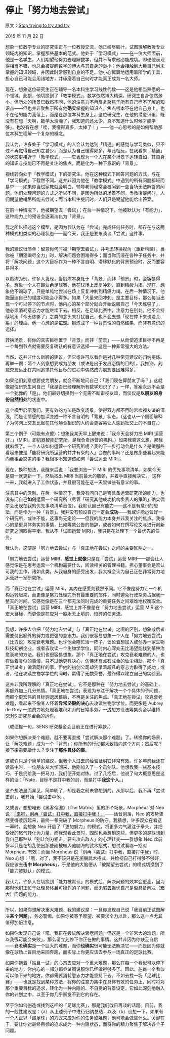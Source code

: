 # 停止「努力地去尝试」

原文：[Stop trying to try and try](https://mindingourway.com/stop-trying-to-try-and-try/)

2015 年 11 月 22 日

想象一位数学专业的研究生正与一位教授交流，他正绞尽脑汁，试图理解教授专业领域内的知识，掌握那些基本的范式。他处于「学习模式」——在一位大师面前，他是一名学生，人们期望他努力去理解数学，但并不苛求他必能成功。即便他表现得相当不错，也总会被提醒数学的博大与其自身的渺小；他会接触到大量自己尚未掌握的知识领域，并因此时常感到自身的不足。他小心翼翼地运用着所学的工具，担心自己可能会用错地方，并琢磨着自己何时才能真正成为一名大师。

现在，想象这位研究生正在辅导一名本科生学习线性代数——这是他相当熟悉的一个领域。此刻，他切换到了「教学模式」。数学依然博大精深，研究生自身依然渺小，但所处的场景已截然不同。他的注意力不再反复聚焦于所有自己尚不了解的知识点——但也并非聚焦于所有他**确实**掌握的知识点。焦点根本不在他自己身上，也不在他的能力高低上，而是在那位本科生身上。这位研究生，在他的潜意识里，既没有在想「天啊，数学太浩瀚了，我知道的还太少，真不知道什么时候才能学够」，**也**没有在想「哇，我懂得真多，太棒了！」——他一心思考的是如何帮助那位本科生理解一个复杂的概念。

我认为，许多处于「学习模式」的人会认为达到「精通」的感觉与学习类似，只不过不再觉得自己知之甚少，而是认为自己懂得颇多。与此相反，在我看来「精通」的状态更接近于「教学模式」——它表现为一个人在某个场景下运转自如，其自身的知识与技能已不再是关注的焦点，而是化为一种下意识的「背景」。

视线转向处于「教学模式」下的研究生。他在这种模式下回答问题的方式，与在「学习模式」下截然不同。这并非因为他在「教学模式」中遇到的所有问题都轻而易举——如果你当过家教就会明白，辅导老师经常会被问到一些当场无法解答的问题。他们处理问题的方式之所以不同，是因为所处的场景不同。当教授提问时，人们期望他竭尽所能去尝试；而当本科生提问时，人们只是期望他能给出答案。

在前一种情况下，他被期望去「尝试」；在后一种情况下，他被默认为「有能力」，这种能力上的预设会逐渐淡化为「背景」。

我之所以描述这个模型，是因为我认为在「尝试」完成任何任务时，都存在与这两种模式相类似的心理状态——而今天，我正是要来谈谈「尝试」这件事。

------

我的建议很简单：留意你何时被「期望去尝试」，并考虑转换视角（重新构建）。当你被「期望竭尽全力」时，解决问题会困难得多；而当你沉浸在各种子任务中，并将「解决问题」这个大目标作为一种不言自明、潜移默化的背景预设时，反而要容易得多。

以锻炼为例。许多人发现，当锻炼本身处于「背景」而非「前景」时，会容易得多。想象一个人在踢业余足球赛，他在球场上反复冲刺，直到精疲力竭。现在，想象他不踢球了，只是单纯地尝试在场上反复冲刺到精疲力竭。在后一种情况下，他能逼迫自己的程度可能会小得多。如果「大量来回冲刺」是主要目标，那么每当出现一个可以停下的节点时，他内心的某个部分就会开始说服自己「今天练够了」，他必须消耗意志力才能继续下去。相反，在足球比赛中，注意力在别处。他不会持续地用「今天练够了」之类的念头来打扰自己，也不会去想「现在停下来也没关系」的理由。他一心想的是**进球**。锻炼成了一种背景性的自然结果，而非有意识的选择。

转换场景，将你的真实目标置于「背景」而非「前景」——从而使追求目标不再是一个每到节点就需要反复确认的有意识选择——这是一种非常强大的方法。

当然，这并非什么新颖的建议，但它或许可以看作是对几种常见建议的归纳提炼。再举一例：两个人刻意想要成为朋友（或许是出于发展恋情的目的）。我推测，刻意交友远比在共同追求其他目标的过程中偶然成为朋友要困难得多。

如果他们刻意想要成为朋友，就会不断地问自己：「我们现在算朋友了吗？」这就像那位研究生问自己「我是否已经理解所有数学知识了？」一样，答案永远不会是一个犹豫的「是」。他们最好切换到一个无需不断审视友谊，而仅仅是**以朋友的身份自然相处**的状态中。

这个模型启示我们，更有效的方法是改变场景，使得双方都不再时常检视友谊的深浅，而是让情感的加深变成一种不言自明的「背景」状态。（这也从一个侧面解释了为何网上交友比起在其他场合相识的人约会更容易让人感到社交上的不自在。）

第三个例子（可能有点傻）：想象我某天早上醒来说：「我今天会努力把 MIRI 运营好。」（MIRI，即[机器智能研究所](https://mindingourway.com/stop-trying-to-try-and-try/intelligence.org)，是我负责运营的机构。）如果我真这么想，那我就麻烦了。一个人该如何运营一个研究所呢？我的下一步行动会是什么？是做那些看起来像是「能将研究所运营的井井有条的人」会做的事吗？还是做那些看起来能向董事会交差的事？我根本不知道该如何「尝试运营 MIRI」。

现在，换种想法，我醒来后说：「我要浏览一下 MIRI 的优先事项清单，如果今天是周一就更新一下，然后找出 MIRI 当前最大的瓶颈，并着手直接解决它。」这样一来，我就进入了工作状态，并且很可能在这一天里做些有意义的事。

注意其中的区别。在后一种情况下，我没有问自己是否具备运营研究所的能力，也没有问自己**如何**运营一个研究所（尽管「研究其他成功机构负责人的策略」确实偶尔会出现在我的优先事项清单首位）。我默认自己有能力——这不是有意识的想法，而是作为一种「背景」。我并没有预设自己一定会**成功**——我或许能运营好一个研究所，或许不能，这事尚无定论——但我的能力本身并非我关注的焦点。我操心的是更具体务实的事情，比如筹款公告的措辞，或者如何在撰写论文与进行创新研究之间取得平衡。我从不「试图运营 MIRI」，我只是在处理下一个最优先的任务。

我认为，这便是「努力地去尝试」与「真正地在尝试」之间的主要区别之一。

「努力地去尝试」运营 MIRI，**感觉上就像**只是在「尝试」运营 MIRI——那会让人感觉像是在思考运营一个机构需要什么，阅读相关的管理书籍，担心董事会是否认可我的工作，诸如此类。从我自身的感受出发，我大概会认为自己正在非常努力地运营好一家研究所。

而「真正地在尝试」运营 MIRI，其内在感受则截然不同。它不像是努力让一个机构运转起来，而更像是努力处理完所有最重要的邮件，同时避免行政杂务占据我一整天的时间。它感觉像是在三个都无法同时完成的重要任务之间艰难地权衡取舍。「真正地在尝试」运营 MIRI，感觉上并不像是在「努力地去尝试」运营 MIRI这个宏大目标，而更像是在应对一股永无止境的、琐碎的任务流。

------

我想，许多人会把「努力地去尝试」与「真正地在尝试」之间的区别，想象成后者需要付出额外的努力或更强的意志力。我们很容易想象一个人在「努力地去尝试」（比方说）攻克衰老难题。也许他会瞎忙活一阵子，谈论着想加入或创办一家生物科技初创企业，或者去攻读一个生物学学位，同时内心深处无比渴望能找到某种治愈衰老的方法。我们也很容易想象，那个「真正地在尝试」攻克衰老难题的人，也在做着类似的事情，只不过他更有决心，仿佛还有点石成金的仙尘相助。那个「真正尝试者」做着同样的事，但他的初创公司却凭借着超凡的意志力取得了成功；或者，他在攻读生物学学位的同时，赢得了无数荣誉，最终得以建立自己的实验室。

这并非我所理解的「真正地在尝试」。它不是那种在「努力地去尝试」的基础上，再额外加上几分热情。「真正地在尝试」表现为专注于解决一个个具体的子问题，而那个更宏伟的目标则退居幕后，不再是关注的焦点。「真正地在尝试」攻克衰老难题，看起来不像某人怀着**异常坚毅的决心**去攻读生物学学位，而更像是 Aubrey de Grey 一边费力地处理着堆积如山的日常事务，一边想方设法筹集资金以维持 [SENS](http://www.sens.org/) 研究基金会的运作。

（顺便提一句，SENS 研究基金会目前正在进行筹款。）

如果你想解决某个难题，就不要再直接「尝试解决那个难题」了。转换你的场景，让「解决难题」成为一个「背景」：你所有的行动都大致指向这个方向；然后呢？接下来需要做什么？专注于**那件具体的事**。

这或许只是个简单的建议，但我个人过去的经验证明它非常有效。许多年前我还在读高中时，一位朋友从大学回来，他刚加入了一个击剑队。他想教我一些基本技巧，于是扔给我一把马刀，我们便开始对练。过了几招后，他说了句大概意思是这样的话：「Nate，目标不是打中我的剑，而是打中**我这个人**。」

这个想法显而易见，简单明了，却是我之前未曾想到的。从那以后，我不再「尝试击剑」，我开始「尝试击中他」。

又或者，想想电影《黑客帝国》（The Matrix）里的那个场景，Morpheus 对 Neo 说：[「来吧，别再『尝试』打中我，直接打中我！」](https://www.youtube.com/watch?v=5mdy8bFiyzY)——话音刚落，Neo 的攻势骤然变得凌厉起来，最终一拳突破了 Morpheus 的防守。我猜想，许多观众在看这一幕时，会想象 Neo 开启了「更加努力」的模式，将更多力气灌注于拳头，并把受挫的怒气转化为力量。而我观看此景时，固然也会想到这些，但更多的是联想到我自己那种从「别让剑刃相击，要去攻击敌人」的心理转变——我想象 Neo 此前多半只是在胡乱使出那些刚被植入他脑海的武术招式，想试试看哪一招对 Morpheus 有效；而当 Morpheus 说「别再『尝试』打中我，直接打中我」时，Neo 心想：「哦，对了，我不该只是在施展武术招式，并检视自己打得够不够好，我应该去**击中 Morpheus**」，于是他的大脑便从「被期望去尝试」的模式切换到了「能力被默认」的模式。

我认为，许多人在切换到「能力被默认」的模式后，解决问题的效率会更高，因为那时他们正忙于处理具体且可操作的子问题，而无暇去担忧自己是否具备解决（宏大）问题的能力。

------

所以，如果你想解决重大难题，我的建议是：一旦你发现自己说「我目前正试图解决**某个问题**」，务必警惕。如果你被寄予厚望、被要求全力以赴，那么这一点尤其值得加倍注意。

如果你发现自己说「嗯，我正在尝试解决衰老问题，但这是一个非常大的难题，所以我很可能会失败」，那么请立刻停下你正在做的事情。这并非因为你缺乏自信——衰老**确实**是一个巨大的难题，而你**也确实**很可能无法解决它——而是因为你就像在球场上盲目地来回奔跑，而实际上你更应该去参与一场真正的足球比赛。

如果你抱着「姑且一试」的心态去应对一个重大难题，那么在每一个看似可以停下来的地方，你内心的一部分都会试图说服你已经做得够多了。因此，在每一个看似可以停下来的地方，你都需要消耗意志力才能坚持下去。不如去找一场「足球比赛」——也就是找到某种方法，将你的注意力集中在具体有效的任务上，同时将对那个重要目标的追求，转化为一种内隐的、不自觉的背景设定，它如此深刻地融入你的计划之中，以至于你几乎察觉不到它的存在。

至于你如何创造或找到这样的「足球比赛」，那是我们改日再谈的话题。目前，我的一般性建议是：（a）从上述例子中进行归纳总结，以及（b）设想一下，如果有一个人正以「踢足球」的方式来应对你的任务或难题，他可能会做些什么。关键在于，要让你对最终目标的追求成为一种内隐状态，而将你的精力聚焦于解决各个子问题。